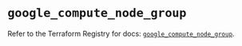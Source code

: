 # `google_compute_node_group`

Refer to the Terraform Registry for docs: [`google_compute_node_group`](https://registry.terraform.io/providers/hashicorp/google-beta/6.24.0/docs/resources/google_compute_node_group).

